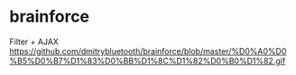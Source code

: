 # brainforce
Filter + AJAX
https://github.com/dmitrybluetooth/brainforce/blob/master/%D0%A0%D0%B5%D0%B7%D1%83%D0%BB%D1%8C%D1%82%D0%B0%D1%82.gif
